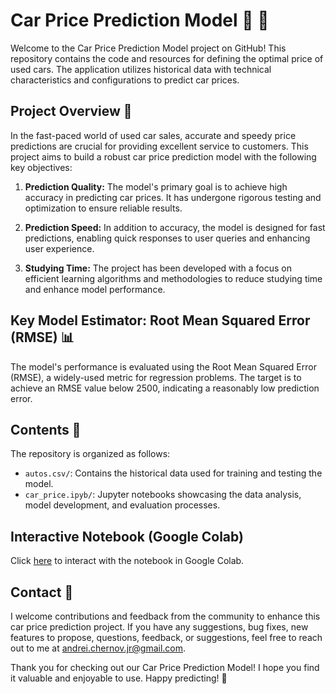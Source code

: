 # Car Price Prediction Model :car: :money_with_wings:

Welcome to the Car Price Prediction Model project on GitHub! This repository contains the code and resources for defining the optimal price of used cars. The application utilizes historical data with technical characteristics and configurations to predict car prices.

## Project Overview :rocket:

In the fast-paced world of used car sales, accurate and speedy price predictions are crucial for providing excellent service to customers. This project aims to build a robust car price prediction model with the following key objectives:

1. **Prediction Quality:** The model's primary goal is to achieve high accuracy in predicting car prices. It has undergone rigorous testing and optimization to ensure reliable results.

2. **Prediction Speed:** In addition to accuracy, the model is designed for fast predictions, enabling quick responses to user queries and enhancing user experience.

3. **Studying Time:** The project has been developed with a focus on efficient learning algorithms and methodologies to reduce studying time and enhance model performance.

## Key Model Estimator: Root Mean Squared Error (RMSE) :bar_chart:

The model's performance is evaluated using the Root Mean Squared Error (RMSE), a widely-used metric for regression problems. The target is to achieve an RMSE value below 2500, indicating a reasonably low prediction error.

## Contents :open_file_folder:

The repository is organized as follows:

- `autos.csv/`: Contains the historical data used for training and testing the model.
- `car_price.ipyb/`: Jupyter notebooks showcasing the data analysis, model development, and evaluation processes.

## Interactive Notebook (Google Colab)

Click [here](https://colab.research.google.com/drive/1Iq-hsQc8jB3m7pcfZTnIPvNG0yqQD243?authuser=1#scrollTo=ka3pC9lAdbEl) to interact with the notebook in Google Colab.

## Contact :email:

I welcome contributions and feedback from the community to enhance this car price prediction project. If you have any suggestions, bug fixes, new features to propose, questions, feedback, or suggestions, feel free to reach out to me at andrei.chernov.jr@gmail.com.

Thank you for checking out our Car Price Prediction Model! I hope you find it valuable and enjoyable to use. Happy predicting! :tada: